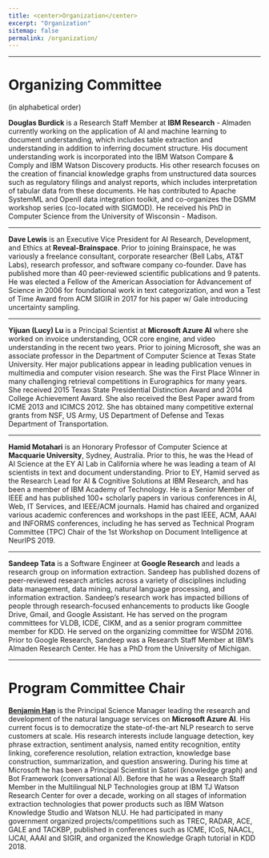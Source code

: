 ```yaml
---
title: <center>Organization</center>
excerpt: "Organization"
sitemap: false
permalink: /organization/
---
```


------

# Organizing Committee
(in alphabetical order)

**Douglas Burdick** is a Research Staff Member at **IBM Research** - Almaden
currently working on the application of AI and machine learning to
document understanding, which includes table extraction and
understanding in addition to inferring document structure. His
document understanding work is incorporated into the IBM Watson
Compare & Comply and IBM Watson Discovery products. His other research
focuses on the creation of financial knowledge graphs from
unstructured data sources such as regulatory filings and analyst
reports, which includes interpretation of tabular data from these
documents. He has contributed to Apache SystemML and OpenII data
integration toolkit, and co-organizes the DSMM workshop series
(co-located with SIGMOD). He received his PhD in Computer Science from
the University of Wisconsin - Madison. 

------

**Dave Lewis** is an Executive Vice President for AI Research,
Development, and Ethics at **Reveal-Brainspace**. Prior to joining
Brainspace, he was variously a freelance consultant, corporate
researcher (Bell Labs, AT&T Labs), research professor, and software
company co-founder. Dave has published more than 40 peer-reviewed
scientific publications and 9 patents. He was elected a Fellow of the
American Association for Advancement of Science in 2006 for
foundational work in text categorization, and won a Test of Time Award
from ACM SIGIR in 2017 for his paper w/ Gale introducing uncertainty
sampling.

------

**Yijuan (Lucy) Lu** is a Principal Scientist at **Microsoft Azure AI** where she worked on invoice understanding, OCR core engine, and video understanding in the recent two years. Prior to joining Microsoft, she was an associate professor in the Department of Computer Science at Texas State University. Her major publications appear in leading publication venues in multimedia and computer vision research.  She was the First Place Winner in many challenging retrieval competitions in Eurographics for many years. She received 2015 Texas State Presidential Distinction Award and 2014 College Achievement Award. She also received the Best Paper award from ICME 2013 and ICIMCS 2012. She has obtained many competitive external grants from NSF, US Army, US Department of Defense and Texas Department of Transportation.

------

**Hamid Motahari** is an Honorary Professor of Computer Science at
**Macquarie University**, Sydney, Australia. Prior to this, he was the
Head of AI Science at the EY AI Lab in California where he was leading
a team of AI scientists in text and document understanding. Prior to
EY, Hamid served as the Research Lead for AI & Cognitive Solutions at
IBM Research, and has been a member of IBM Academy of Technology. He
is a Senior Member of IEEE and has published 100+ scholarly papers in
various conferences in AI, Web, IT Services, and IEEE/ACM journals.
Hamid has chaired and organized various academic conferences and
workshops in the past IEEE, ACM, AAAI and INFORMS conferences,
including he has served as Technical Program Committee (TPC) Chair of
the 1st Workshop on Document Intelligence at NeurIPS 2019.

------

**Sandeep Tata** is a Software Engineer at **Google Research** and leads a
research group on information extraction.  Sandeep has published
dozens of peer-reviewed research articles across a variety of
disciplines including data management, data mining, natural language
processing, and information extraction. Sandeep’s research work has
impacted billions of people through research-focused enhancements to
products like Google Drive, Gmail, and Google Assistant. He has served
on the program committees for VLDB, ICDE, CIKM, and as a senior
program committee member for KDD. He served on the organizing
committee for WSDM 2016. Prior to Google Research, Sandeep was a
Research Staff Member at IBM’s Almaden Research Center. He has a PhD
from the University of Michigan.

------
# Program Committee Chair

**[Benjamin Han](https://www.linkedin.com/in/benjaminhan/)** is the Principal Science Manager leading the research
and development of the natural language services on **Microsoft Azure
AI**. His current focus is to democratize the
state-of-the-art NLP research to serve customers at scale. His
research interests include language detection, key phrase extraction,
sentiment analysis, named entity recognition, entity linking,
coreference resolution, relation extraction, knowledge base
construction, summarization, and question answering. During his time
at Microsoft he has been a Principal Scientist in Satori (knowledge
graph) and Bot Framework (conversational AI). Before that he was a
Research Staff Member in the Multilingual NLP Technologies group at
IBM TJ Watson Research Center for over a decade, working on all stages
of information extraction technologies that power products such as IBM
Watson Knowledge Studio and Watson NLU. He had participated in many
government organized projects/competitions such as TREC, RADAR, ACE,
GALE and TACKBP, published in conferences such as ICME, ICoS, NAACL,
IJCAI, AAAI and SIGIR, and organized the Knowledge Graph tutorial in
KDD 2018.

